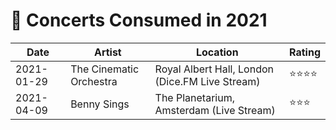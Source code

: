 # 🎤 Concerts Consumed in 2021

| Date | Artist | Location | Rating |
| --- | --- | --- | --- |
| 2021-01-29 | The Cinematic Orchestra | Royal Albert Hall, London (Dice.FM Live Stream) | ⭐️⭐️⭐️⭐️  |
| 2021-04-09 | Benny Sings | The Planetarium, Amsterdam (Live Stream) | ⭐️⭐️⭐️  |
